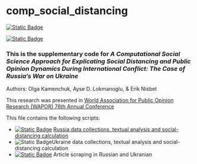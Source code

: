 # comp_social_distancing

[![Static Badge](https://img.shields.io/badge/R-v4.3.1-blue)](https://github.com/aysedeniz09/comp_social_distancing/tree/main/R)

[![Static Badge](https://img.shields.io/badge/python-v3.7-blue)](https://github.com/aysedeniz09/comp_social_distancing/tree/main/Python)


### This is the supplementary code for ***A Computational Social Science Approach for Explicating Social Distancing and Public Opinion Dynamics During International Conflict: The Case of Russia’s War on Ukraine*** 

Authors: 
Olga Kamenchuk, Ayse D. Lokmanoglu, & Erik Nisbet

This research was presented in [World Association for Public Opinion Research (WAPOR) 76th Annual Conference](https://wapor.org/wp-content/uploads/Program-draft-12-09-2023.pdf)

This file contains the following scripts:
- [![Static Badge](https://img.shields.io/badge/R-v4.3.1-blue)](https://github.com/aysedeniz09/comp_social_distancing/blob/main/R/github_Russia.Rmd) [Russia data collections, textual analysis and social-distancing calculation](https://github.com/aysedeniz09/comp_social_distancing/blob/main/github_Russia.md)
- ![Static Badge](https://img.shields.io/badge/R-v4.3.1-blue)Ukraine data collections, textual analysis and social-distancing calculation
- [![Static Badge](https://img.shields.io/badge/python-v3.7-blue)](https://github.com/aysedeniz09/comp_social_distancing/blob/main/Python/nw-scrape-code.md) Article scraping in Russian and Ukranian